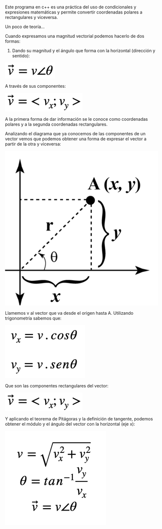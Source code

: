 
Este programa en c++ es una práctica del uso de condicionales y expresiones matemáticas
y permite convertir coordenadas polares a rectangulares y viceversa.

Un poco de teoría...

Cuando expresamos una magnitud vectorial podemos 
hacerlo de dos formas:

1. Dando su magnitud y el ángulo que forma con la horizontal (dirección y sentido): 

![Coordenadas Polares](img/imagen1.png)

A través de sus componentes: 

![Coordenadas Rectangulares](img/imagen2.png)

A la primera forma de dar información se le conoce como coordenadas polares y 
a la segunda coordenadas rectangulares.

Analizando el diagrama que ya conocemos de las componentes  de un vector vemos que 
podemos obtener una forma de expresar el vector a partir de la otra y viceversa:

![Diagrama vectores](img/imagen3.png)

Llamemos v al vector que va desde el origen hasta A. Utilizando trigonometría sabemos que:

![Trigonometría](img/imagen4.png)

Que son las componentes rectangulares del vector:

![Coordenadas Rectangulares](img/imagen2.png)

Y aplicando el teorema de Pitágoras y la definición de tangente, podemos obtener el módulo y el ángulo del vector con la horizontal (eje x):

![Pitágoras](img/imagen5.png)


